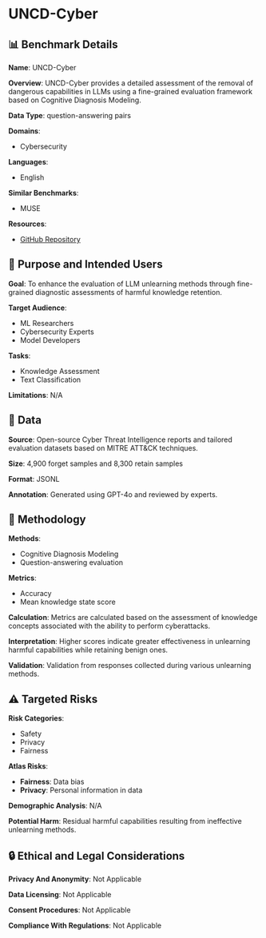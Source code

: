 # UNCD-Cyber

## 📊 Benchmark Details

**Name**: UNCD-Cyber

**Overview**: UNCD-Cyber provides a detailed assessment of the removal of dangerous capabilities in LLMs using a fine-grained evaluation framework based on Cognitive Diagnosis Modeling.

**Data Type**: question-answering pairs

**Domains**:
- Cybersecurity

**Languages**:
- English

**Similar Benchmarks**:
- MUSE

**Resources**:
- [GitHub Repository](https://github.com/lyicheng619/UNCD.git)

## 🎯 Purpose and Intended Users

**Goal**: To enhance the evaluation of LLM unlearning methods through fine-grained diagnostic assessments of harmful knowledge retention.

**Target Audience**:
- ML Researchers
- Cybersecurity Experts
- Model Developers

**Tasks**:
- Knowledge Assessment
- Text Classification

**Limitations**: N/A

## 💾 Data

**Source**: Open-source Cyber Threat Intelligence reports and tailored evaluation datasets based on MITRE ATT&CK techniques.

**Size**: 4,900 forget samples and 8,300 retain samples

**Format**: JSONL

**Annotation**: Generated using GPT-4o and reviewed by experts.

## 🔬 Methodology

**Methods**:
- Cognitive Diagnosis Modeling
- Question-answering evaluation

**Metrics**:
- Accuracy
- Mean knowledge state score

**Calculation**: Metrics are calculated based on the assessment of knowledge concepts associated with the ability to perform cyberattacks.

**Interpretation**: Higher scores indicate greater effectiveness in unlearning harmful capabilities while retaining benign ones.

**Validation**: Validation from responses collected during various unlearning methods.

## ⚠️ Targeted Risks

**Risk Categories**:
- Safety
- Privacy
- Fairness

**Atlas Risks**:
- **Fairness**: Data bias
- **Privacy**: Personal information in data

**Demographic Analysis**: N/A

**Potential Harm**: Residual harmful capabilities resulting from ineffective unlearning methods.

## 🔒 Ethical and Legal Considerations

**Privacy And Anonymity**: Not Applicable

**Data Licensing**: Not Applicable

**Consent Procedures**: Not Applicable

**Compliance With Regulations**: Not Applicable
